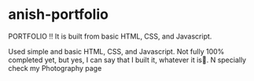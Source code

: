 # anish-portfolio
PORTFOLIO !!
It is built from basic HTML, CSS, and Javascript.

Used simple and basic HTML, CSS, and Javascript.
Not fully 100% completed yet, but yes, I can say that I built it, whatever it is🙂.
N specially check my Photography page
